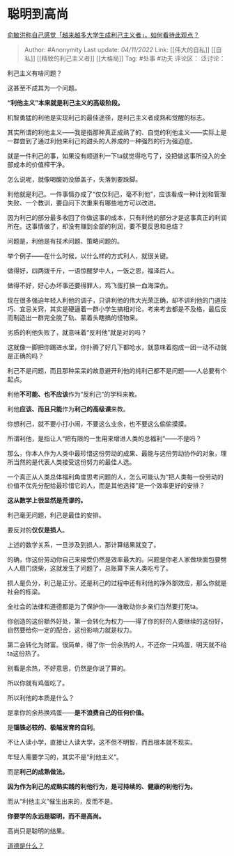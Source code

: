 # 聪明到高尚
[俞敏洪称自己感觉「越来越多大学生成利己主义者」，如何看待此观点？](https://www.zhihu.com/question/563996226/answer/2741935946)

> Author: #Anonymity
> Last update: *04/11/2022*
> Link: [[伟大的自私]] [[自私]] [[精致的利己主义者]] [[大格局]]
> Tag: #处事 #功夫
> 评论区：
> 泛讨论：

利己主义有啥问题？

这甚至不成其为一个问题。

**“利他主义”本来就是利己主义的高级阶段。**

机智勇猛的利他是实现利己的最佳途径，是利己主义者成熟和觉醒的标志。

其实所谓的利他主义——我是指那种真正成熟了的、自觉的利他主义——实际上是一群尝到了通过利他来利己的甜头的人养成的一种强烈的行为强迫症。

就是一件利己的事，如果没有顺道利一下ta就觉得吃亏了，没把做这事所投入的全部成本的价值榨干净。

怎么说呢，就像喝酸奶没舔盖子，失落到要跺脚。

利他就是利己。一件事情办成了“仅仅利己，毫不利他”，应该看成一种计划和管理失败、一个教训，要自问下次重来有哪些地方可以改进。

因为利己的部分最多收回了你做这事的成本，只有利他的部分才是这事真正的利润所在。这事情做了，却没有赚到全部的利润，要不要反思和总结？

问题是，利他是有技术问题、策略问题的。

举个例子——在什么时候，以什么样的方式利人，就很关键。

做得好，四两拨千斤，一语惊醒梦中人，一饭之恩，福泽后人。

做得不好，好心办坏事还要得罪人，鸡飞蛋打换一血海深仇。

现在很多强迫年轻人利他的调子，只讲利他的伟大光荣正确，却不讲利他的门道技巧、宜忌关窍，其实是硬逼着一群小学生搞相对论，考来考去都是不及格，最后反而制造出一群完全脱了轨、蒙着头瞎搞的怪物来。

劣质的利他失败了，就意味着“反利他”就是对的吗？

这就像一脚把你踢进水里，你扑腾了好几下都呛水，就意味着抱成一团一动不动就是正确的吗？

利己不是问题，而且那种呆呆的故意避开利他的纯利己都不是问题——人总要有个起点。

利他**不可能、也不应该**作为“反利己”的学科来教。

利他**应该、而且只能**作为**利己的高级课**来教。

你想利己，就不要小打小闹，不要这么业余，也不要这么偷偷摸摸。

所谓利他，是指让人“把有限的一生用来增进人类的总福利”——不是吗？

那么，你本人作为人类中最珍惜这份劳动的成果、最能与这份劳动协作的对象，理所当然的是代表人类接受这份努力的最佳人选。

一个真正从人类总体福利角度思考问题的人，怎么可能认为“把人类每一份劳动的价值不优先分配给最珍惜它的人，而是其他选择”是一个效率更好的安排？

**这从数学上很显然是荒谬的。**

利己毫无问题，利己是最佳的安排。

要反对的**仅仅是损人**。

上述的数学关系，一旦涉及到损人，那计算结果就变了。

的确，你这份劳动你自己来接受仍然是效率最大的。问题是你老人家做块面包要劈人人扇门烧柴，这就发生了问题了，总账算下来人类吃亏了。

损人是负分，利己是正分。还是利己的过程中还有利他的净外部效应，那么你就是社会的栋梁。

全社会的法律和道德都是为了保护你——谁敢动你乡亲们当然要打死ta。

你创造的这份额外好处，第一会转化为权力——得了你的好的人要继续的这份好，自然要给你一定的配合，这份影响力就是权力。

第二会转化为财富。很简单，得了你一份余热的人，不还你一只鸡蛋，明天就不给ta这份热了。

别看是余热，不好意思，仍然是你说了算的。

所以你就有鸡蛋吃了。

所以利他的本质是什么？

是拿你的余热换鸡蛋——**是不浪费自己的任何价值。**

是**锱铢必较的、极端发育的自利**。

不让人读小学，直接让人读大学，这不但不明智，而且根本就不现实。

年轻人需要学习的，其实不是“利他主义”。

而是**利己的成熟做法。**

**因为作为利己的成熟实践的利他行为，是可持续的、健康的利他行为。**

而从“利他主义”催生出来的，反而不是。

**你要学的永远是聪明，而不是高尚。**

高尚只是聪明的结果。

[道德是什么？](https://www.zhihu.com/question/30536604/answer/1867200559)
